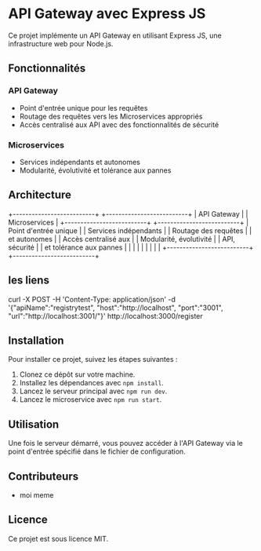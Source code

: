 # API Gateway avec Express JS

Ce projet implémente un API Gateway en utilisant Express JS, une infrastructure web pour Node.js.

## Fonctionnalités

### API Gateway

- Point d'entrée unique pour les requêtes
- Routage des requêtes vers les Microservices appropriés
- Accès centralisé aux API avec des fonctionnalités de sécurité

### Microservices

- Services indépendants et autonomes
- Modularité, évolutivité et tolérance aux pannes

## Architecture



   +--------------------------+      +--------------------------+
   |       API Gateway        |      |       Microservices      |
   +--------------------------+      +--------------------------+
   | Point d'entrée unique    |      | Services indépendants   |
   | Routage des requêtes     |      | et autonomes            |
   | Accès centralisé aux     |      | Modularité, évolutivité |
   | API, sécurité            |      | et tolérance aux pannes |
   |                          |      |                          |
   |                          |      |                          |
   +--------------------------+      +--------------------------+
## les liens 
curl -X POST -H 'Content-Type: application/json' -d '{"apiName":"registrytest", "host":"http://localhost", "port":"3001", "url":"http://localhost:3001/"}' http://localhost:3000/register

## Installation

Pour installer ce projet, suivez les étapes suivantes :

1. Clonez ce dépôt sur votre machine.
2. Installez les dépendances avec `npm install`.
3. Lancez le serveur principal avec `npm run dev`.
4. Lancez le microservice avec `npm run start`.

## Utilisation

Une fois le serveur démarré, vous pouvez accéder à l'API Gateway via le point d'entrée spécifié dans le fichier de configuration.

## Contributeurs

- moi meme 

## Licence

Ce projet est sous licence MIT.

